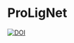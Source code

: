 # ProLigNet

[![DOI](https://sandbox.zenodo.org/badge/300690533.svg)](https://sandbox.zenodo.org/badge/latestdoi/300690533)
